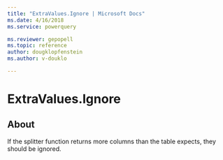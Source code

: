 ```yaml
---
title: "ExtraValues.Ignore | Microsoft Docs"
ms.date: 4/16/2018
ms.service: powerquery

ms.reviewer: gepopell
ms.topic: reference
author: dougklopfenstein
ms.author: v-douklo

---
```

# ExtraValues.Ignore
## About
If the splitter function returns more columns than the table expects, they should be ignored.

